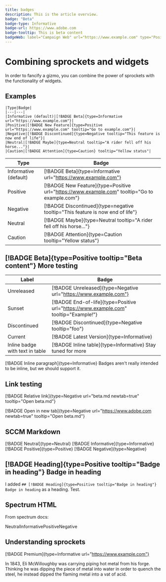 ```yaml
---
title: badges
description: This is the article overview.
badge: "Beta"
badge-type: Informative
badge-url: https://www.adobe.com
badge-tooltip: This is beta content
badgeWeb: label="Campaign Web" url="https://www.example.com" type="Positive"
---
```

# Combining sprockets and widgets

In order to fancify a gizmo, you can combine the power of sprockets with the functionality of widgets.

## Examples

```
|Type|Badge|
|---|---|
|Informative (default)|[!BADGE Beta]{type=Informative url="https://www.example.com"}|
|Positive|[!BADGE New Feature]{type=Positive url="https://www.example.com" tooltip="Go to example.com"}|
|Negative|[!BADGE Discontinued]{type=Negative tooltip="This feature is now end of life"}|
|Neutral|[!BADGE Maybe]{type=Neutral tooltip="A rider fell off his horse..."}|
|Caution|[!BADGE Attention]{type=Caution} tooltip="Yellow status"|
```

|Type|Badge|
|---|---|
|Informative (default)|[!BADGE Beta]{type=Informative url="https://www.example.com"}|
|Positive|[!BADGE New Feature]{type=Positive url="https://www.example.com" tooltip="Go to example.com"}|
|Negative|[!BADGE Discontinued]{type=negative tooltip="This feature is now end of life"}|
|Neutral|[!BADGE Maybe]{type=Neutral tooltip="A rider fell off his horse..."}|
|Caution|[!BADGE Attention]{type=Caution tooltip="Yellow status"}|

## [!BADGE Beta]{type=Positive tooltip="Beta content"} More testing

|Label|Badge|
|---|---|
|Unreleased|[!BADGE Unreleased]{type=Negative url="https://www.example.com"}|
|Sunset|[!BADGE End-of-life]{type=Positive url="https://www.example.com" tooltip="Example!"}|
|Discontinued|[!BADGE Discontinued]{type=Negative tooltip="foo"}|
|Current|[!BADGE Latest Version]{type=Informative}|
|Inline badge with text in table|[!BADGE Inline table]{type=Informative} Stay tuned for more|

[!BADGE Inline paragraph]{type=Informative} Badges aren't really intended to be inline, but we should support it.

## Link testing

[!BADGE Relative link]{type=Negative url="beta.md newtab=true" tooltip="Open beta.md"}

[!BADGE Open in new tab]{type=Negative url="https://www.adobe.com newtab=true" tooltip="Open beta.md"}

## SCCM Markdown

[!BADGE Neutral]{type=Neutral} [!BADGE Informative]{type=Informative} [!BADGE Positive]{type=Positive} [!BADGE Negative]{type=Negative}

## [!BADGE Heading]{type=Positive tooltip="Badge in heading"} Badge in heading

I added `## [!BADGE Heading]{type=Positive tooltip="Badge in heading"} Badge in heading` as a heading. Test.

## Spectrum HTML


From spectrum docs:

<div style="display: flex; gap: var(--spectrum-global-dimension-size-50);">
    <sp-badge variant="neutral">Neutral</sp-badge>
    <sp-badge variant="informative">Informative</sp-badge>
    <sp-badge variant="positive">Positive</sp-badge>
    <sp-badge variant="negative">Negative</sp-badge>
</div>


## Understanding sprockets

[!BADGE Premium]{type=Informative url="https://www.example.com"}

In 1843, Eli McWilloughby was carrying piping hot metal from his forge. Thinking he was dipping the piece of metal into water in order to quench the steel, he instead dipped the flaming metal into a vat of acid. 

